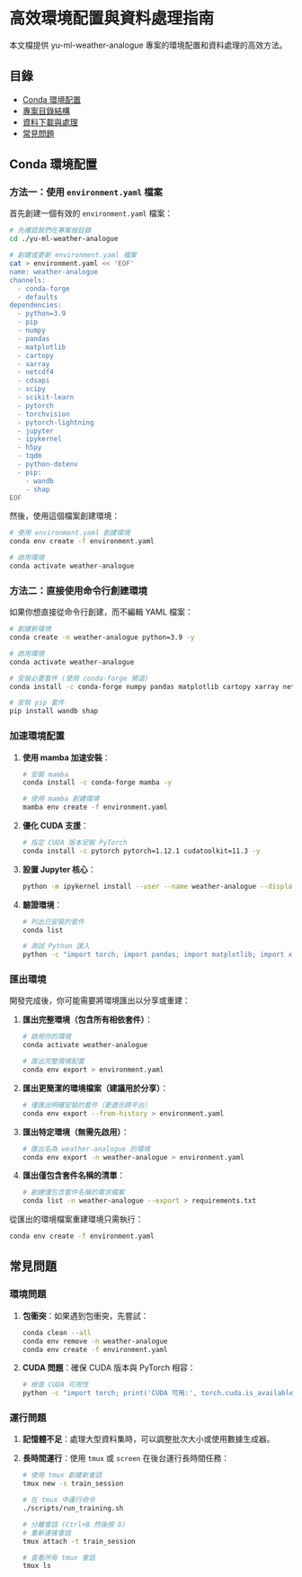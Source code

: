 # 高效環境配置與資料處理指南

本文檔提供 yu-ml-weather-analogue 專案的環境配置和資料處理的高效方法。

## 目錄

- [Conda 環境配置](#conda-環境配置)
- [專案目錄結構](#專案目錄結構)
- [資料下載與處理](#資料下載與處理)
- [常見問題](#常見問題)

## Conda 環境配置

### 方法一：使用 `environment.yaml` 檔案

首先創建一個有效的 `environment.yaml` 檔案：

```zsh
# 先確認我們在專案根目錄
cd ./yu-ml-weather-analogue

# 創建或更新 environment.yaml 檔案
cat > environment.yaml << 'EOF'
name: weather-analogue
channels:
  - conda-forge
  - defaults
dependencies:
  - python=3.9
  - pip
  - numpy
  - pandas
  - matplotlib
  - cartopy
  - xarray
  - netcdf4
  - cdsapi
  - scipy
  - scikit-learn
  - pytorch
  - torchvision
  - pytorch-lightning
  - jupyter
  - ipykernel
  - h5py
  - tqdm
  - python-dotenv
  - pip:
    - wandb
    - shap
EOF
```

然後，使用這個檔案創建環境：

```zsh
# 使用 environment.yaml 創建環境
conda env create -f environment.yaml

# 啟用環境
conda activate weather-analogue
```

### 方法二：直接使用命令行創建環境

如果你想直接從命令行創建，而不編輯 YAML 檔案：

```zsh
# 創建新環境
conda create -n weather-analogue python=3.9 -y

# 啟用環境
conda activate weather-analogue

# 安裝必要套件 (使用 conda-forge 頻道)
conda install -c conda-forge numpy pandas matplotlib cartopy xarray netcdf4 cdsapi scipy scikit-learn pytorch torchvision pytorch-lightning jupyter ipykernel h5py tqdm python-dotenv -y

# 安裝 pip 套件
pip install wandb shap
```

### 加速環境配置

1. **使用 mamba 加速安裝**：
   ```zsh
   # 安裝 mamba
   conda install -c conda-forge mamba -y
   
   # 使用 mamba 創建環境
   mamba env create -f environment.yaml
   ```

2. **優化 CUDA 支援**：
   ```zsh
   # 指定 CUDA 版本安裝 PyTorch
   conda install -c pytorch pytorch=1.12.1 cudatoolkit=11.3 -y
   ```

3. **設置 Jupyter 核心**：
   ```zsh
   python -m ipykernel install --user --name weather-analogue --display-name "Python (weather-analogue)"
   ```

4. **驗證環境**：
   ```zsh
   # 列出已安裝的套件
   conda list
   
   # 測試 Python 匯入
   python -c "import torch; import pandas; import matplotlib; import xarray; print('環境設置成功！')"
   ```

### 匯出環境

開發完成後，你可能需要將環境匯出以分享或重建：

1. **匯出完整環境（包含所有相依套件）**：
   ```zsh
   # 啟用你的環境
   conda activate weather-analogue
   
   # 匯出完整環境配置
   conda env export > environment.yaml
   ```

2. **匯出更簡潔的環境檔案（建議用於分享）**：
   ```zsh
   # 僅匯出明確安裝的套件（更適合跨平台）
   conda env export --from-history > environment.yaml
   ```

3. **匯出特定環境（無需先啟用）**：
   ```zsh
   # 匯出名為 weather-analogue 的環境
   conda env export -n weather-analogue > environment.yaml
   ```

4. **匯出僅包含套件名稱的清單**：
   ```zsh
   # 創建僅包含套件名稱的需求檔案
   conda list -n weather-analogue --export > requirements.txt
   ```

從匯出的環境檔案重建環境只需執行：

```zsh
conda env create -f environment.yaml
```


## 常見問題

### 環境問題

1. **包衝突**：如果遇到包衝突，先嘗試：
   ```zsh
   conda clean --all
   conda env remove -n weather-analogue
   conda env create -f environment.yaml
   ```

2. **CUDA 問題**：確保 CUDA 版本與 PyTorch 相容：
   ```zsh
   # 檢查 CUDA 可用性
   python -c "import torch; print('CUDA 可用:', torch.cuda.is_available())"
   ```


### 運行問題

1. **記憶體不足**：處理大型資料集時，可以調整批次大小或使用數據生成器。

2. **長時間運行**：使用 `tmux` 或 `screen` 在後台運行長時間任務：
   ```zsh
   # 使用 tmux 創建新會話
   tmux new -s train_session
   
   # 在 tmux 中運行命令
   ./scripts/run_training.sh
   
   # 分離會話 (Ctrl+B 然後按 D)
   # 重新連接會話
   tmux attach -t train_session

   # 查看所有 tmux 會話
   tmux ls
   ```